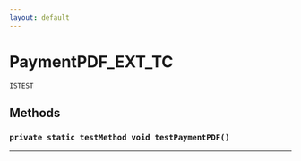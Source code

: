 ```yaml
---
layout: default
---
```

# PaymentPDF_EXT_TC

`ISTEST`
## Methods
### `private static testMethod void testPaymentPDF()`
---
